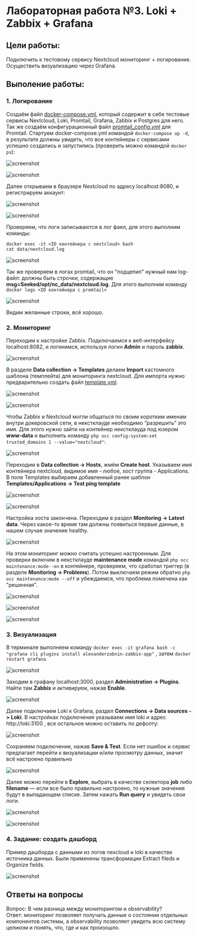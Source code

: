 # Лабораторная работа №3. Loki + Zabbix + Grafana

## Цели работы:
Подключить к тестовому сервису Nextcloud мониторинг + логирование. Осуществить визуализацию через Grafana.

## Выполение работы:
### 1. Логирование
Создаём файл [docker-compose.yml](docker-compose.yml), который содержит в себе тестовые сервисы Nextcloud, Loki, Promtail, Grafana, Zabbix и Postgres для него.
</br>Так же создаём конфигурационный файл [promtail_config.yml](promtail_config.yml) для Promtail.
Стартуем docker-compose.yml командой `docker-compose up -d`, 
в результате должны увидеть, что все контейнеры с сервисами успешно создались и запустились (проверить можно командой 	`docker ps`):

![screenshot](img/Screenshot_336.png)

![screenshot](img/Screenshot_337.png)

Далее открываем в браузере Nextcloud по адресу localhost:8080, и регистрируем аккаунт:

![screenshot](img/Screenshot_338.png)

![screenshot](img/Screenshot_340.png)

Проверяем, что логи записываются в лог фаел, для этого выполним команды:

```
docker exec -it <ID контейнера с nextcloud> bash
cat data/nextcloud.log
```

![screenshot](img/Screenshot_341.png)

Так же проверяем в логах promtail, что он "подцепил" нужный нам log-файл: должны быть строчки, содержащие **msg=Seeked/opt/nc_data/nextcloud.log**.
Для этого выполним команду `docker logs <ID контейнера с promtail>`

![screenshot](img/Screenshot_342.png)

Видим желанные строки, всё хорошо.

### 2. Мониторинг
Переходим к настройке Zabbix. Подключаемся к веб-интерфейсу localhost:8082, и логинимся, используя логин **Admin** и пароль **zabbix**.

![screenshot](img/Screenshot_343.png)

В разделе **Data collection → Templates** делаем **Import** кастомного шаблона (темплейта) для мониторинга nextcloud. Для импорта нужно предварительно
создать файл [template.yml](template.yml).

![screenshot](img/Screenshot_344.png)

![screenshot](img/Screenshot_345.png)

Чтобы Zabbix и Nextcloud могли общаться по своим коротким именам внутри докеровской сети, в некстклауде необходимо “разрешить” это имя. Для этого
нужно зайти на контейнер некстклауда под юзером **www-data** и выполнить команду `php occ config:system:set trusted_domains 1 --value="nextcloud"`:

![screenshot](img/Screenshot_346.png)

Переходим в **Data collection -> Hosts**, жмём **Create host**. Указываем имя контейнера nextcloud, видимое имя - любое, хост группа - Applications.
В поле Templates выбираем добавленный ранее шаблон **Templates/Applications -> Test ping template**

![screenshot](img/Screenshot_347.png)

![screenshot](img/Screenshot_348.png)

Настройка хоста закончена. Переходим в раздел **Monitoring -> Latest data**. Через какое-то время там должны появиться первые данные, в
нашем случае значение healthy.

![screenshot](img/Screenshot_349.png)

На этом мониторинг можно считать успешно настроенным. Для проверки включим в некстклауде **maintenance mode** командой `php occ maintenance:mode--on` в контейнере,
проверяем, что сработал триггер (в разделе **Monitoring → Problems**). Потом выключаем режим обратно `php occ maintenance:mode --off` и убеждаемся, что
проблема помечена как "решенная".

![screenshot](img/Screenshot_351.png)

![screenshot](img/Screenshot_352.png)

![screenshot](img/Screenshot_354.png)

### 3. Визуализация
В терминале выполняем команду `docker exec -it grafana bash -c "grafana cli plugins install alexanderzobnin-zabbix-app"` , затем `docker restart grafana`

![screenshot](img/Screenshot_356.png)

Заходим в графану localhost:3000, раздел **Administration -> Plugins**. Найти там **Zabbix** и активируем, нажав **Enable**.

![screenshot](img/Screenshot_357.png)

Далее подключаем Loki к Grafana, раздел **Connections -> Data sources -> Loki**. В настройках подключения указываем имя loki и адрес http://loki:3100 , все
остальное можно оставить по дефолту:

![screenshot](img/Screenshot_358.png)

Сохраняем подключение, нажав **Save & Test**. Если нет ошибок и сервис предлагает перейти к визуализации и/или просмотру данных, значит всё
настроено правильно

![screenshot](img/Screenshot_359.png)

Далее можно перейти в **Explore**, выбрать в качестве селектора **job** либо **filename** — если все было правильно настроено, то нужные значения будут в выпадающем списке. Затем нажать **Run query** и увидеть свои логи.

![screenshot](img/Screenshot_361.png)

![screenshot](img/Screenshot_362.png)

### 4. Задание: создать дашборд
Пример дашборда с данными из логов nexcloud и loki в качестве источника данных. Были применены трансформации Extract fileds и Organize fields.

![screenshot](img/Screenshot_363.png)

## Ответы на вопросы
Вопрос: В чем разница между мониторингом и observability?
</br>Ответ: мониторинг позволяет получать данные о состоянии отдельных компонентов системы, а observability позволяет увидеть всю систему целиком и понять, что, где и как произошло.
